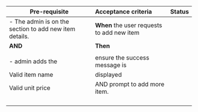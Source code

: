 | **Pre-requisite**     | **Acceptance criteria**|**Status**|
| ------------- |:-------------|:-----------:|
|- The admin is on the section to add new item details.|**When** the user requests to add new item|        |
|**AND**|**Then**|      |
||||
|- admin adds the |ensure the success message is||
|      Valid item name|displayed ||
|      Valid unit price|AND prompt to add more item.||
||||
||||
||||
||||


      	
 

